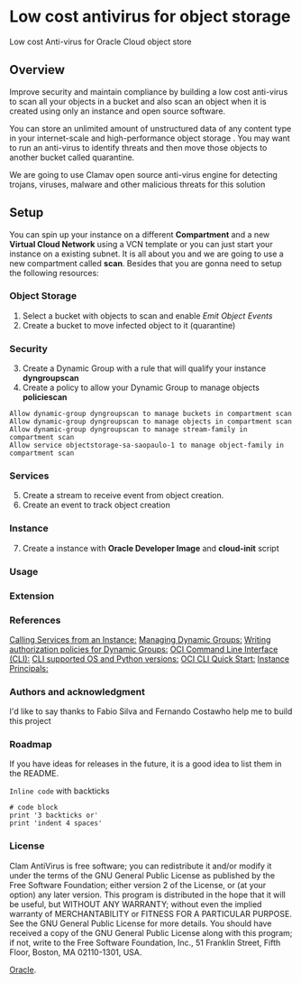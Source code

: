 # Low cost antivirus for object storage

Low cost Anti-virus for Oracle Cloud object store 

## Overview 

Improve security and maintain compliance by building a low cost anti-virus to scan all your objects in a bucket and also scan an object when it is created using only an instance and open source software.

You can store an unlimited amount of unstructured data of any content type in your internet-scale and high-performance object storage . You may want to run an anti-virus to identify threats and then move those objects to another bucket called quarantine.

We are going to use Clamav open source anti-virus engine for detecting trojans, viruses, malware and other malicious threats for this solution


## Setup

You can spin up your instance on a different **Compartment** and a new **Virtual Cloud Network** using a VCN template or you can just start your instance on a existing subnet. It is all about you and we are going to use a new compartment called **scan**. Besides that you are gonna need to setup the following resources:

### Object Storage
1. Select a bucket with objects to scan and enable *Emit Object Events*
2. Create a bucket to move infected object to it (quarantine)

### Security 
3. Create a Dynamic Group with a rule that will qualify your instance **dyngroupscan**
4. Create a policy to allow your Dynamic Group to manage objects **policiescan**
```
Allow dynamic-group dyngroupscan to manage buckets in compartment scan
Allow dynamic-group dyngroupscan to manage objects in compartment scan
Allow dynamic-group dyngroupscan to manage stream-family in compartment scan
Allow service objectstorage-sa-saopaulo-1 to manage object-family in compartment scan
```
### Services
5. Create a stream to receive event from object creation.
6. Create an event to track object creation

### Instance 
7. Create a instance with **Oracle Developer Image** and **cloud-init** script

### Usage

### Extension

### References
[Calling Services from an Instance:](https://docs.cloud.oracle.com/en-us/iaas/Content/Identity/Tasks/callingservicesfrominstances.htm)
[Managing Dynamic Groups:](https://docs.cloud.oracle.com/en-us/iaas/Content/Identity/Tasks/managingdynamicgroups.htm)
[Writing authorization policies for Dynamic Groups:](https://docs.cloud.oracle.com/en-us/iaas/Content/Identity/Tasks/callingservicesfrominstances.htm#Writing)
[OCI Command Line Interface (CLI):](https://docs.cloud.oracle.com/en-us/iaas/Content/API/Concepts/cliconcepts.htm)
[CLI supported OS and Python versions:](https://docs.cloud.oracle.com/en-us/iaas/Content/API/Concepts/cliconcepts.htm#SupportedPythonVersionsandOperatingSystems)
[OCI CLI Quick Start:](https://docs.cloud.oracle.com/en-us/iaas/Content/API/SDKDocs/cliinstall.htm)
[Instance Principals:](https://blogs.oracle.com/cloud-infrastructure/announcing-instance-principals-for-identity-and-access-management)

### Authors and acknowledgment
I'd like to say thanks to Fabio Silva and Fernando Costawho help me to build this project

### Roadmap

If you have ideas for releases in the future, it is a good idea to list them in the README.

`Inline code` with backticks

```  
# code block  
print '3 backticks or'  
print 'indent 4 spaces'  
```
### License

Clam AntiVirus is free software; you can redistribute it and/or modify it under the terms of the GNU General Public License as published by the Free Software Foundation; either version 2 of the License, or (at your option) any later version. This program is distributed in the hope that it will be useful, but WITHOUT ANY WARRANTY; without even the implied warranty of MERCHANTABILITY or FITNESS FOR A PARTICULAR PURPOSE. See the GNU General Public License for more details. You should have received a copy of the GNU General Public License along with this program; if not, write to the Free Software Foundation, Inc., 51 Franklin Street, Fifth Floor, Boston, MA 02110-1301, USA.

[Oracle](https://www.oracle.com).
